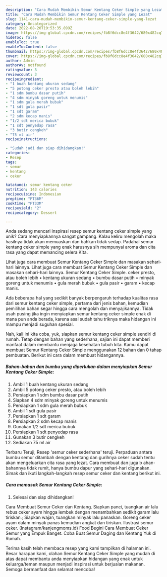 ```yaml
---
description: "Cara Mudah Membikin Semur Kentang Ceker Simple yang Lezat"
title: "Cara Mudah Membikin Semur Kentang Ceker Simple yang Lezat"
slug: 1141-cara-mudah-membikin-semur-kentang-ceker-simple-yang-lezat
category: Uncategorized
date: 2022-08-20T19:53:35.899Z
image: https://img-global.cpcdn.com/recipes/fb8f6dcc8e4f3642/680x482cq70/semur-kentang-ceker-simple-foto-resep-utama.jpg
hideToc: false
enableToc: true
enableTocContent: false
thumbnail: https://img-global.cpcdn.com/recipes/fb8f6dcc8e4f3642/680x482cq70/semur-kentang-ceker-simple-foto-resep-utama.jpg
cover: https://img-global.cpcdn.com/recipes/fb8f6dcc8e4f3642/680x482cq70/semur-kentang-ceker-simple-foto-resep-utama.jpg
author: Admin
authorAv: notfound
ratingvalue: 3
reviewcount: 3
recipeingredient:
- "1 buah kentang ukuran sedang"
- "5 potong ceker presto atau boleh lebih"
- "1 sdm bumbu dasar putih"
- "4 sdm minyak goreng untuk menumis"
- "1 sdm gula merah bubuk"
- "1 sdt gula pasir"
- "1 sdt garam"
- "2 sdm kecap manis"
- "1/2 sdt merica bubuk"
- "1 sdt penyedap rasa"
- "3 butir cengkeh"
- "75 ml air"
recipeinstructions:

- "Sudah jadi dan siap dihidangkan!"
categories:
- Resep
tags:
- semur
- kentang
- ceker

katakunci: semur kentang ceker 
nutrition: 143 calories
recipecuisine: Indonesian
preptime: "PT36M"
cooktime: "PT33M"
recipeyield: "2"
recipecategory: Dessert

---
```





Anda sedang mencari inspirasi resep semur kentang ceker simple yang unik? Cara menyiapkannya sangat gampang. Kalau keliru mengolah maka hasilnya tidak akan memuaskan dan bahkan tidak sedap. Padahal semur kentang ceker simple yang enak harusnya sih mempunyai aroma dan cita rasa yang dapat memancing selera Kita.





Lihat juga cara membuat Semur Kentang Ceker Simple dan masakan sehari-hari lainnya. Lihat juga cara membuat Semur Kentang Ceker Simple dan masakan sehari-hari lainnya. Semur Kentang Ceker Simple. ceker presto, atau boleh lebih • kentang ukuran sedang • bumbu dasar putih • minyak goreng untuk menumis • gula merah bubuk • gula pasir • garam • kecap manis.

Ada beberapa hal yang sedikit banyak berpengaruh terhadap kualitas rasa dari semur kentang ceker simple, pertama dari jenis bahan, kemudian pemilihan bahan segar hingga cara mengolah dan menyajikannya. Tidak usah pusing jika ingin menyiapkan semur kentang ceker simple enak di mana pun anda berada, karena asal sudah tahu triknya maka hidangan ini mampu menjadi suguhan spesial.






Nah, kali ini kita coba, yuk, siapkan semur kentang ceker simple sendiri di rumah. Tetap dengan bahan yang sederhana, sajian ini dapat memberi manfaat dalam membantu menjaga kesehatan tubuh kita. Kamu dapat membuat Semur Kentang Ceker Simple menggunakan 12 bahan dan 0 tahap pembuatan. Berikut ini cara dalam membuat hidangannya.

<!--inarticleads1-->

##### Bahan-bahan dan bumbu yang diperlukan dalam menyiapkan Semur Kentang Ceker Simple:

1. Ambil 1 buah kentang ukuran sedang
1. Ambil 5 potong ceker presto, atau boleh lebih
1. Persiapkan 1 sdm bumbu dasar putih
1. Siapkan 4 sdm minyak goreng untuk menumis
1. Persiapkan 1 sdm gula merah bubuk
1. Ambil 1 sdt gula pasir
1. Persiapkan 1 sdt garam
1. Persiapkan 2 sdm kecap manis
1. Gunakan 1/2 sdt merica bubuk
1. Persiapkan 1 sdt penyedap rasa
1. Gunakan 3 butir cengkeh
1. Sediakan 75 ml air


Terbaru Teruji; Resep &#39;semur ceker sederhana&#39; teruji. Perpaduan antara bumbu semur ditambah dengan kentang dan gurihnya ceker sudah tentu akan mengeluarkan cita rasa yang lezat. Cara membuat dan juga b ahan-bahannya tidak rumit, hanya bumbu dapur yang sehari-hari digunakan. Simak dan ikuti langkah-langkah resep semur ceker dan kentang berikut ini. 

<!--inarticleads2-->

##### Cara memasak Semur Kentang Ceker Simple:


1. Selesai dan siap dihidangkan!

Cara Membuat Semur Ceker dan Kentang. Siapkan panci, tuangkan air lalu rebus ceker ayam hingga lembek dengan menambahkan sedikit garam lalu tiriskan.; Siapkan wajan, tuangkan minyak lalu panaskan. Goreng ceker ayam dalam minyak panas kemudian angkat dan tiriskan. Ilustrasi semur ceker. (Instagram/kanjengmoms.id) Food Begini Cara Membuat Ceker Semur yang Empuk Banget. Coba Buat Semur Daging dan Kentang Yuk di Rumah. 

Terima kasih telah membaca resep yang kami tampilkan di halaman ini. Besar harapan kami, olahan Semur Kentang Ceker Simple yang mudah di atas dapat membantu anda menyiapkan hidangan yang enak untuk keluarga/teman maupun menjadi inspirasi untuk berjualan makanan. Semoga bermanfaat dan selamat mencoba!
